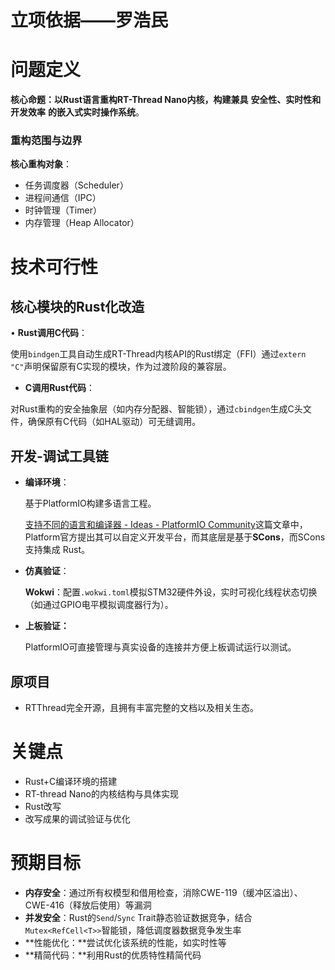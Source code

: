 # 立项依据——罗浩民

# 问题定义

**核心命题：以Rust语言重构RT-Thread Nano内核，构建兼具** **安全性、实时性和开发效率** **的嵌入式实时操作系统**。

### 重构范围与边界

**核心重构对象**：

- 任务调度器（Scheduler）
- 进程间通信（IPC）
- 时钟管理（Timer）
- 内存管理（Heap Allocator）

# 技术可行性

## **核心模块的Rust化改造**

• **Rust调用C代码**：

使用`bindgen`工具自动生成RT-Thread内核API的Rust绑定（FFI）通过`extern "C"`声明保留原有C实现的模块，作为过渡阶段的兼容层。

- **C调用Rust代码**：

对Rust重构的安全抽象层（如内存分配器、智能锁），通过`cbindgen`生成C头文件，确保原有C代码（如HAL驱动）可无缝调用。

## **开发-调试工具链**

- **编译环境**：
    
    基于PlatformIO构建多语言工程。
    
    [支持不同的语言和编译器 - Ideas - PlatformIO Community](https://community.platformio.org/t/support-for-different-languages-and-compilers/921)这篇文章中，Platform官方提出其可以自定义开发平台，而其底层是基于**SCons**，而SCons支持集成 Rust。
    
- **仿真验证**：
    
    **Wokwi**：配置`.wokwi.toml`模拟STM32硬件外设，实时可视化线程状态切换（如通过GPIO电平模拟调度器行为）。
    
- **上板验证：**
    
    PlatformIO可直接管理与真实设备的连接并方便上板调试运行以测试。
    

## **原项目**

- RTThread完全开源，且拥有丰富完整的文档以及相关生态。

# 关键点

- Rust+C编译环境的搭建
- RT-thread Nano的内核结构与具体实现
- Rust改写
- 改写成果的调试验证与优化

# 预期目标

- **内存安全**：通过所有权模型和借用检查，消除CWE-119（缓冲区溢出）、CWE-416（释放后使用）等漏洞
- **并发安全**：Rust的`Send`/`Sync` Trait静态验证数据竞争，结合`Mutex<RefCell<T>>`智能锁，降低调度器数据竞争发生率
- **性能优化：**尝试优化该系统的性能，如实时性等
- **精简代码：**利用Rust的优质特性精简代码